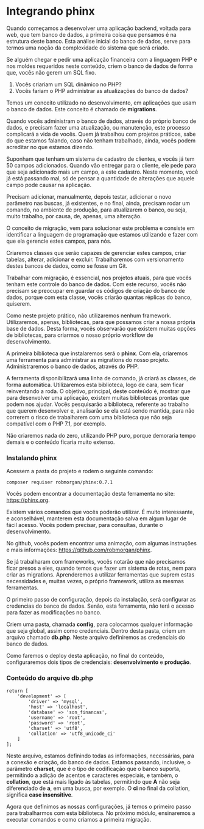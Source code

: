 # Integrando phinx

Quando começamos a desenvolver uma aplicação backend, voltada para web, que tem banco de dados, a primeira coisa que pensamos é na estrutura deste banco. Esta análise inicial do banco de dados, serve para termos uma noção da complexidade do sistema que será criado.

Se alguém chegar e pedir uma aplicação financeira com a linguagem PHP e nos moldes requeridos neste conteúdo, criem o banco de dados de forma que, vocês não gerem um SQL fixo.

1. Vocês criariam um SQL dinâmico no PHP?
2. Vocês fariam o PHP administrar as atualizações do banco de dados?

Temos um conceito utilizado no desenvolvimento, em aplicações que usam o banco de dados. Este conceito é chamado de **migrations**.

Quando vocês administram o banco de dados, através do próprio banco de dados, e precisam fazer uma atualização, ou manutenção, este processo complicará a vida de vocês. Quem já trabalhou com projetos práticos, sabe do que estamos falando, caso não tenham trabalhado, ainda, vocês podem acreditar no que estamos dizendo.

Suponham que tenham um sistema de cadastro de clientes, e vocês já tem 50 campos adicionados. Quando vão entregar para o cliente, ele pede para que seja adicionado mais um campo, a este cadastro. Neste momento, você já está passando mal, só de pensar a quantidade de alterações que aquele campo pode causar na aplicação.

Precisam adicionar, manualmente, depois testar, adicionar o novo parâmetro nas buscas, já existentes, e no final, ainda, precisam rodar um comando, no ambiente de produção, para atualizarem o banco, ou seja, muito trabalho, por causa, de, apenas, uma alteração.

O conceito de migração, vem para solucionar este problema e consiste em identificar a linguagem de programação que estamos utilizando e fazer com que ela gerencie estes campos, para nós.

Criaremos classes que serão capazes de gerenciar estes campos, criar tabelas, alterar, adicionar e excluir. Trabalharemos com versionamento destes bancos de dados, como se fosse um Git.

Trabalhar com migração, é essencial, nos projetos atuais, para que vocês tenham este controle do banco de dados. Com este recurso, vocês não precisam se preocupar em guardar os códigos de criação do banco de dados, porque com esta classe, vocês criarão quantas réplicas do banco, quiserem.

Como neste projeto prático, não utilizaremos nenhum framework. Utilizaremos, apenas, bibliotecas, para que possamos criar a nossa própria base de dados. Desta forma, vocês observarão que existem muitas opções de bibliotecas, para criarmos o nosso próprio workflow de desenvolvimento.

A primeira biblioteca que instalaremos será o **phinx**. Com ela, criaremos uma ferramenta para administrar as migrations do nosso projeto. Administraremos o banco de dados, através do PHP.

A ferramenta disponibilizará uma linha de comando, já criará as classes, de forma automática. Utilizaremos esta biblioteca, logo de cara, sem ficar reinventando a roda. O objetivo, principal, deste conteúdo é, mostrar que para desenvolver uma aplicação, existem muitas bibliotecas prontas que podem nos ajudar. Vocês pesquisarão a biblioteca, referente ao trabalho que querem desenvolver e, analisarão se ela está sendo mantida, para não correrem o risco de trabalharem com uma biblioteca que não seja compatível com o PHP 7.1, por exemplo.

Não criaremos nada do zero, utilizando PHP puro, porque demoraria tempo demais e o conteúdo ficaria muito extenso.

### Instalando phinx

Acessem a pasta do projeto e rodem o seguinte comando:

`composer requiser robmorgan/phinx:0.7.1`

Vocês podem encontrar a documentação desta ferramenta no site: <https://phinx.org>.

Existem vários comandos que vocês poderão utilizar. É muito interessante, e aconselhável, manterem esta documentação salva em algum lugar de fácil acesso. Vocês podem precisar, para consultas, durante o desenvolvimento.

No github, vocês podem encontrar uma animação, com algumas instruções e mais informações: <https://github.com/robmorgan/phinx>.

Se já trabalharam com frameworks, vocês notarão que não precisamos ficar presos a eles, quando temos que fazer um sistema de rotas, nem para criar as migrations. Aprenderemos  a utilizar ferramentas que suprem estas necessidades e, muitas vezes, o próprio framework, utiliza as mesmas ferramentas.

O primeiro passo de configuração, depois da instalação, será configurar as credencias do banco de dados. Senão, esta ferramenta, não terá o acesso para fazer as modificações no banco.

Criem uma pasta, chamada **config**, para colocarmos qualquer informação que seja global, assim como credenciais. Dentro desta pasta, criem um arquivo chamado **db.php**. Neste arquivo definiremos as credenciais do banco de dados.

Como faremos o deploy desta aplicação, no final do conteúdo, configuraremos dois tipos de credenciais: **desenvolvimento** e **produção**.

### Conteúdo do arquivo db.php

```
return [
    'development' => [
        'driver' => 'mysql',
        'host' => 'localhost',
        'database' => 'son_financas',
        'username' => 'root',
        'password' => 'root',
        'charset' => 'utf8',
        'collation' => 'utf8_unicode_ci'
    ]
];
```

Neste arquivo, estamos definindo todas as informações, necessárias, para a conexão e criação, do banco de dados. Estamos passando, inclusive, o parâmetro **charset**, que é o tipo de codificação que o banco suporta, permitindo a adição de acentos e caracteres especiais, e também, o **collation**, que está mais ligado às tabelas, permitindo que **A** não seja diferenciado de **a**, em uma busca, por exemplo. O **ci** no final da collation, significa **case insensitive**.

Agora que definimos as nossas configurações, já temos o primeiro passo para trabalharmos com esta biblioteca. No próximo módulo, ensinaremos a executar comandos e como criamos a primeira migração.